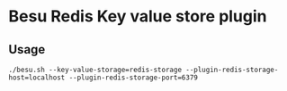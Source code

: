 # Besu Redis Key value store plugin

## Usage

```shell script
./besu.sh --key-value-storage=redis-storage --plugin-redis-storage-host=localhost --plugin-redis-storage-port=6379
```
